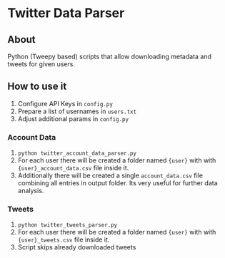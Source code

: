 # Twitter Data Parser

## About
Python (Tweepy based) scripts that allow downloading metadata and tweets for given users.

## How to use it

1. Configure API Keys in `config.py`
2. Prepare a list of usernames in `users.txt`
3. Adjust additional params in `config.py`

### Account Data
1. `python twitter_account_data_parser.py`
2. For each user there will be created a folder named `{user}` with with `{user}_account_data.csv` file inside it.
3. Additionally there will be created a single `account_data.csv` file combining all entries in output folder. Its very useful for further data analysis.

### Tweets
1. `python twitter_tweets_parser.py`
2. For each user there will be created a folder named `{user}` with with `{user}_tweets.csv` file inside it.
3. Script skips already downloaded tweets
